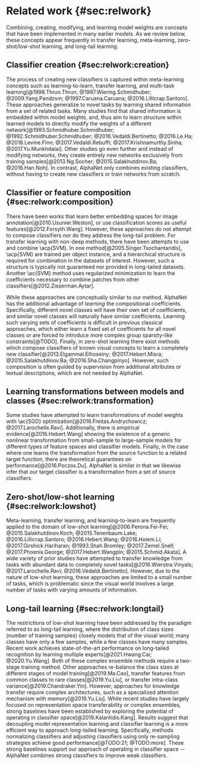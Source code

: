 # Related work {#sec:relwork}

Combining, creating, modifying, and learning model weights are concepts
that have been implemented in many earlier models. As we review below,
these concepts appear frequently in transfer learning, meta-learning,
zero-shot/low-shot learning, and long-tail learning.

## Classifier creation {#sec:relwork:creation}

The process of creating new classifiers is captured within meta-learning
concepts such as learning-to-learn, transfer learning, and multi-task
learning[@1998.Thrun.Thrun; @1997.Wiering.Schmidhuber;
@2009.Yang.Pandzsm; @1997.Caruana.Caruana; @2016.Lillicrap.Santoro].
These approaches generalize to novel tasks by learning shared
information from a set of related tasks. Many studies find that shared
information is embedded within model weights, and, thus aim to learn
structure within learned models to directly modify the weights of a
different network[@1993.Schmidhuber.Schmidhuber;
@1992.Schmidhuber.Schmidhuber; @2016.Vedaldi.Bertinetto; @2016.Le.Ha;
@2018.Levine.Finn; @2017.Vedaldi.Rebuffi; @2017.Krishnamurthy.Sinha;
@2017.Yu.Munkhdalai]. Other studies go even further and instead of
modifying networks, they create entirely new networks exclusively from
training samples[@2013.Ng.Socher; @2015.Salakhutdinov.Ba;
@2016.Han.Noh]. In contrast, AlphaNet only combines existing
classifiers, without having to create new classifiers or train networks
from scratch.

## Classifier or feature composition {#sec:relwork:composition}

There have been works that learn better embedding spaces for image
annotation[@2010.Usunier.Weston], or use classification scores as useful
features[@2012.Forsyth.Wang]. However, these approaches do not attempt
to compose classifiers nor do they address the long-tail problem. For
transfer learning with non-deep methods, there have been attempts to use
and combine \acp{SVM}. In one method[@2005.Singer.Tsochantaridis],
\acp{SVM} are trained per object instance, and a hierarchical structure
is required for combination in the datasets of interest. However, such a
structure is typically not guaranteed nor provided in long-tailed
datasets. Another \ac{SVM} method uses regularized minimization to learn
the coefficients necessary to combine patches from other
classifiers[@2012.Zisserman.Aytar].

While these approaches are conceptually similar to our method, AlphaNet
has the additional advantage of _learning_ the compositional
coefficients. Specifically, different novel classes will have their own
set of coefficients, and similar novel classes will naturally have
similar coefficients. Learning such varying sets of coefficients is
difficult in previous classical approaches, which either learn a fixed
set of coefficients for all novel classes or are forced to introduce
more complex group sparsity-like constraints[@TODO]. Finally, in
zero-shot learning there exist methods which compose classifiers of
known visual concepts to learn a completely new
classifier[@2013.Elgammal.Elhoseiny; @2017.Hebert.Misra;
@2015.Salakhutdinov.Ba; @2016.Sha.Changpinyo]. However, such composition
is often guided by supervision from additional attributes or textual
descriptions, which are not needed by AlphaNet.

## Learning transformations between models and classes {#sec:relwork:transformation}

Some studies have attempted to learn transformations of model weights
with \ac{SGD} optimization[@2016.Freitas.Andrychowicz;
@2017.Larochelle.Ravi]. Additionally, there is empirical
evidence[@2016.Hebert.Wang] showing the existence of a generic nonlinear
transformation from small-sample to large-sample models for different
types of feature spaces and classifier models. Finally, in the case
where one learns the transformation from the source function to a
related target function, there are theoretical guarantees on
performance[@2016.Poczos.Du]. AlphaNet is similar in that we likewise
infer that our target classifier is a transformation from a set of
source classifiers.

## Zero-shot/low-shot learning {#sec:relwork:lowshot}

Meta-learning, transfer learning, and learning-to-learn are frequently
applied to the domain of low-shot learning[@2006.Perona.Fei-Fei;
@2015.Salakhutdinov.Koch; @2015.Tenenbaum.Lake; @2016.Lillicrap.Santoro;
@2016.Hebert.Wang; @2016.Hoiem.Li; @2017.Girshick.Hariharan;
@1993.Shah.Bromley; @2017.Zemel.Snell; @2017.Phoenix.George;
@2017.Hebert.Wangpln; @2015.Schmid.Akata]. A wide variety of prior studies
have attempted to transfer knowledge from tasks with abundant data to
completely novel tasks[@2016.Wierstra.Vinyals; @2017.Larochelle.Ravi;
@2016.Vedaldi.Bertinetto]. However, due to the nature of low-shot
learning, these approaches are limited to a small number of tasks, which
is problematic since the visual world involves a large number of tasks
with varying amounts of information.

## Long-tail learning {#sec:relwork:longtail}

The restrictions of low-shot learning have been addressed by the
paradigm referred to as long-tail learning, where the distribution of
class sizes (number of training samples) closely models that of the
visual world; many classes have only a few samples, while a few classes
have many samples. Recent work achieves state-of-the-art performance
on long-tailed recognition by learning multiple experts[@2021.Hwang.Cai;
@2020.Yu.Wang]. Both of these complex ensemble methods require a
two-stage training method. Other approaches re-balance the class sizes
at different stages of model training[@2019.Ma.Cao], transfer features
from common classes to rare classes[@2019.Yu.Liu], or transfer
intra-class variance[@2019.Chandraker.Yin]. However, approaches for
knowledge transfer require complex architectures, such as a specialized
attention mechanism with memory[@2019.Yu.Liu]. While recent studies have
largely focused on representation space transferability or complex
ensembles, strong baselines have been established by exploring the
potential of operating in classifier space[@2019.Kalantidis.Kang].
Results suggest that decoupling model representation learning and
classifier learning is a more efficient way to approach long-tailed
learning. Specifically, methods normalizing classifiers and adjusting
classifiers using only re-sampling strategies achieve good
performance[@TODO:21; @TODO:more]. These strong baselines support our
approach of operating in classifier space -- AlphaNet combines strong
classifiers to improve weak classifiers.
